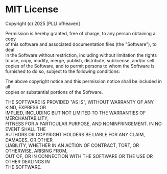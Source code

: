 # MIT License

Copyright (c) 2025 [PLLI.ofheaven]

Permission is hereby granted, free of charge, to any person obtaining a copy\
of this software and associated documentation files (the "Software"), to deal\
in the Software without restriction, including without limitation the rights\
to use, copy, modify, merge, publish, distribute, sublicense, and/or sell\
copies of the Software, and to permit persons to whom the Software is\
furnished to do so, subject to the following conditions:

The above copyright notice and this permission notice shall be included in all\
copies or substantial portions of the Software.

THE SOFTWARE IS PROVIDED "AS IS", WITHOUT WARRANTY OF ANY KIND, EXPRESS OR\
IMPLIED, INCLUDING BUT NOT LIMITED TO THE WARRANTIES OF MERCHANTABILITY,\
FITNESS FOR A PARTICULAR PURPOSE, AND NONINFRINGEMENT. IN NO EVENT SHALL THE\
AUTHORS OR COPYRIGHT HOLDERS BE LIABLE FOR ANY CLAIM, DAMAGES, OR OTHER\
LIABILITY, WHETHER IN AN ACTION OF CONTRACT, TORT, OR OTHERWISE, ARISING FROM,\
OUT OF, OR IN CONNECTION WITH THE SOFTWARE OR THE USE OR OTHER DEALINGS IN\
THE SOFTWARE.
